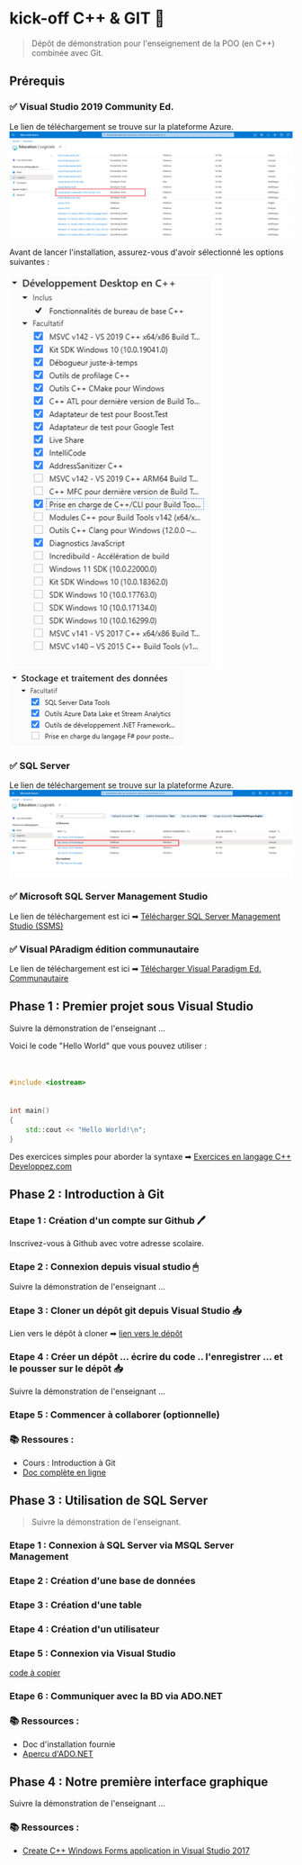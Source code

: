 # kick-off C++ & GIT 🚀
> Dépôt de démonstration pour l'enseignement de la POO (en C++) combinée avec Git.


## Prérequis 


### ✅ Visual Studio 2019 Community Ed.
Le lien de téléchargement se trouve sur la plateforme Azure.
![download page](./assets/vs_download.png)

Avant de lancer l'installation, assurez-vous d'avoir sélectionné les options suivantes :


![options 1](./assets/options1.png)
![options 2](./assets/options2.png)
### ✅ SQL Server
Le lien de téléchargement se trouve sur la plateforme Azure.
![download page](./assets/sqlserver_download.png)

### ✅ Microsoft SQL Server Management Studio


Le lien de téléchargement est ici ➡ [Télécharger SQL Server Management Studio (SSMS)](https://docs.microsoft.com/en-us/sql/ssms/download-sql-server-management-studio-ssms?view=sql-server-ver15)


### ✅ Visual PAradigm édition communautaire


Le lien de téléchargement est ici ➡ [Télécharger Visual Paradigm Ed. Communautaire](https://www.visual-paradigm.com/download/community.jsp)



## Phase 1 : Premier projet sous Visual Studio


Suivre la démonstration de l'enseignant ...


Voici le code "Hello World" que vous pouvez utiliser :


```cpp


#include <iostream>


int main()
{
    std::cout << "Hello World!\n";
}
```

Des exercices simples pour aborder la syntaxe ➡ [Exercices en langage C++ Developpez.com](https://cpp.developpez.com/tutoriels/exercice-corriges-ihm-debutant/)

## Phase 2 : Introduction à Git


### Etape 1 : Création d'un compte sur Github 🖊 


Inscrivez-vous à Github avec votre adresse scolaire. 


### Etape 2 : Connexion depuis visual studio 🖱


Suivre la démonstration de l'enseignant ...


### Etape 3 : Cloner un dépôt git depuis Visual Studio 📥


Lien vers le dépôt à cloner ➡ [lien vers le dépôt](https://github.com/quentinl-c/HelloWorldA2)


### Etape 4 : Créer un dépôt ... écrire du code .. l'enregistrer ... et le pousser sur le dépôt 📥


Suivre la démonstration de l'enseignant ...


### Etape 5 : Commencer à collaborer (optionnelle) 


### 📚 Ressoures :

* Cours : Introduction à Git
* [Doc complète en ligne](https://git-scm.com/doc)

## Phase 3 : Utilisation de SQL Server
> Suivre la démonstration de l'enseignant.

### Etape 1 : Connexion à SQL Server via MSQL Server Management


### Etape 2 : Création d'une base de données


### Etape 3 : Création d'une table


### Etape 4 : Création d'un utilisateur


### Etape 5 : Connexion via Visual Studio
[code à copier](https://gist.github.com/quentinl-c/23c85249a8007b3ba550dd57dcb8853d)


### Etape 6 : Communiquer avec la BD via ADO.NET


### 📚 Ressources :
* Doc d'installation fournie
* [Aperçu d'ADO.NET](https://docs.microsoft.com/fr-fr/dotnet/framework/data/adonet/ado-net-overview)

## Phase 4 : Notre première interface graphique

Suivre la démonstration de l'enseignant ...


### 📚 Ressources :
* [Create C++ Windows Forms application in Visual Studio 2017](https://social.msdn.microsoft.com/Forums/en-US/a9529502-6304-4aa6-90ee-0757ab258d87/create-c-windows-forms-application-in-visual-studio-2017?forum=winforms)
